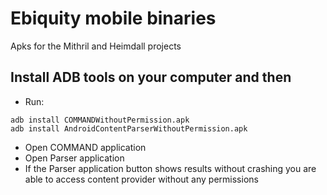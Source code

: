 # Ebiquity mobile binaries

Apks for the Mithril and Heimdall projects

## Install ADB tools on your computer and then
* Run:
```shell
adb install COMMANDWithoutPermission.apk
adb install AndroidContentParserWithoutPermission.apk
```
* Open COMMAND application
* Open Parser application
* If the Parser application button shows results without crashing you are able to access content provider without any permissions
